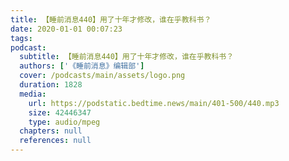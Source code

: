 ```yaml
---
title: 【睡前消息440】用了十年才修改，谁在乎教科书？
date: 2020-01-01 00:07:23
tags:
podcast:
  subtitle: 【睡前消息440】用了十年才修改，谁在乎教科书？
  authors: ['《睡前消息》编辑部']
  cover: /podcasts/main/assets/logo.png
  duration: 1828
  media:
    url: https://podstatic.bedtime.news/main/401-500/440.mp3
    size: 42446347
    type: audio/mpeg
  chapters: null
  references: null
---
```

